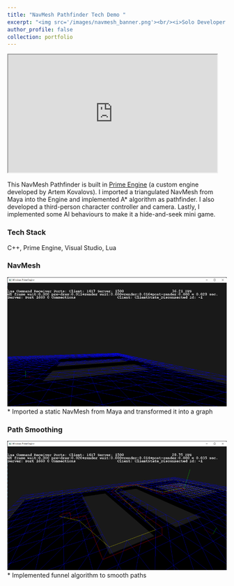 ```yaml
---
title: "NavMesh Pathfinder Tech Demo "
excerpt: "<img src='/images/navmesh_banner.png'><br/><i>Solo Developer / C++ / AI <i>"
author_profile: false
collection: portfolio
---
```


<iframe width="480" height="270"
src="https://www.youtube.com/embed/M_NxXr8nBtg">
</iframe>

This NavMesh Pathfinder is built in [Prime Engine](https://sites.google.com/site/artemscode/primeengine) (a custom engine developed by Artem Kovalovs). I imported a triangulated NavMesh from Maya into the Engine and implemented A* algorithm as pathfinder. I also developed a third-person character controller and camera. Lastly, I implemented some AI behaviours to make it a hide-and-seek mini game.


### Tech Stack
C++, Prime Engine, Visual Studio, Lua

### NavMesh
<img src='/images/navmesh_debugrender.png'>
* Imported a static NavMesh from Maya and transformed it into a graph
    
### Path Smoothing
<img src='/images/navmesh_upath.png'>
* Implemented funnel algorithm to smooth paths